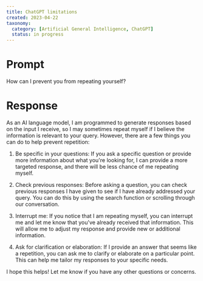 ```yaml
---
title: ChatGPT limitations
created: 2023-04-22
taxonomy:
  category: [Artificial General Intelligence, ChatGPT]
  status: in progress
---
```


# Prompt

How can I prevent you from repeating yourself?

# Response

As an AI language model, I am programmed to generate responses based on the input I receive, so I may sometimes repeat myself if I believe the information is relevant to your query. However, there are a few things you can do to help prevent repetition:

1. Be specific in your questions: If you ask a specific question or provide more information about what you're looking for, I can provide a more targeted response, and there will be less chance of me repeating myself.

2. Check previous responses: Before asking a question, you can check previous responses I have given to see if I have already addressed your query. You can do this by using the search function or scrolling through our conversation.

3. Interrupt me: If you notice that I am repeating myself, you can interrupt me and let me know that you've already received that information. This will allow me to adjust my response and provide new or additional information.

4. Ask for clarification or elaboration: If I provide an answer that seems like a repetition, you can ask me to clarify or elaborate on a particular point. This can help me tailor my responses to your specific needs.

I hope this helps! Let me know if you have any other questions or concerns.
